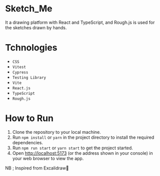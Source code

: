 # Sketch_Me

It a drawing platform with React and TypeScript, and Rough.js is used for the sketches drawn by hands.

# Tchnologies 
- `CSS`
- `Vitest`
- `Cypress` 
- `Testing Library`
- `Vite`
- `React.js`
- `TypeScript`
- `Rough.js`

# How to Run

1. Clone the repository to your local machine.
2. Run `npm install` or `yarn` in the project directory to install the required dependencies.
3. Run `npm run start` or `yarn start` to get the project started.
4. Open [http://localhost:5173](http://localhost:5173) (or the address shown in your console) in your web browser to view the app.

NB ; Inspired from Excalidraw🐰